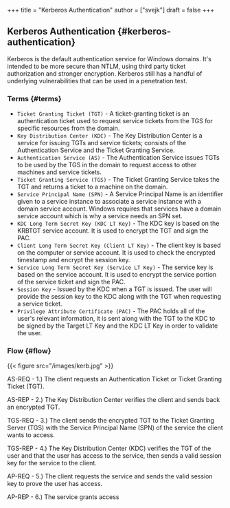 +++
title = "Kerberos Authentication"
author = ["svejk"]
draft = false
+++

## Kerberos Authentication {#kerberos-authentication}

Kerberos is the default authentication service for Windows domains. It's intended to be more secure than NTLM, using third party ticket authorization and stronger encryption. Kerberos still has a handful of underlying vulnerabilities that can be used in a penetration test.


### Terms {#terms}

-   `Ticket Granting Ticket (TGT)` - A ticket-granting ticket is an authentication ticket used to request service tickets from the TGS for specific resources from the domain.
-   `Key Distribution Center (KDC)` - The Key Distribution Center is a service for issuing TGTs and service tickets; consists of the <span class="underline">Authentication Service</span> and the <span class="underline">Ticket Granting Service</span>.
-   `Authentication Service (AS)` - The Authentication Service issues TGTs to be used by the TGS in the domain to request access to other machines and service tickets.
-   `Ticket Granting Service (TGS)` - The Ticket Granting Service takes the TGT and returns a ticket to a machine on the domain.
-   `Service Principal Name (SPN)` - A Service Principal Name is an identifier given to a service instance to associate a service instance with a domain service account. Windows requires that services have a domain service account which is why a service needs an SPN set.
-   `KDC Long Term Secret Key (KDC LT Key)` - The KDC key is based on the KRBTGT service account. It is used to encrypt the TGT and sign the PAC.
-   `Client Long Term Secret Key (Client LT Key)` - The client key is based on the computer or service account. It is used to check the encrypted timestamp and encrypt the session key.
-   `Service Long Term Secret Key (Service LT Key)` - The service key is based on the service account. It is used to encrypt the service portion of the service ticket and sign the PAC.
-   `Session Key` - Issued by the KDC when a TGT is issued. The user will provide the session key to the KDC along with the TGT when requesting a service ticket.
-   `Privilege Attribute Certificate (PAC)` - The PAC holds all of the user's relevant information, it is sent along with the TGT to the KDC to be signed by the Target LT Key and the KDC LT Key in order to validate the user.


### Flow {#flow}

{{< figure src="/images/kerb.jpg" >}}

AS-REQ - 1.) The client requests an Authentication Ticket or Ticket Granting Ticket (TGT).

AS-REP - 2.) The Key Distribution Center verifies the client and sends back an encrypted TGT.

TGS-REQ - 3.) The client sends the encrypted TGT to the Ticket Granting Server (TGS) with the Service Principal Name (SPN) of the service the client wants to access.

TGS-REP - 4.) The Key Distribution Center (KDC) verifies the TGT of the user and that the user has access to the service, then sends a valid session key for the service to the client.

AP-REQ - 5.) The client requests the service and sends the valid session key to prove the user has access.

AP-REP - 6.) The service grants access
